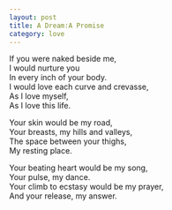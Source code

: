 ```yaml
---
layout: post
title: A Dream:A Promise
category: love
---
```


If you were naked beside me,  
I would nurture you  
In every inch of your body.  
I would love each curve and crevasse,  
As I love myself,  
As I love this life.

Your skin would be my road,  
Your breasts, my hills and valleys,  
The space between your thighs,  
My resting place.

Your beating heart would be my song,  
Your pulse, my dance.  
Your climb to ecstasy would be my prayer,  
And your release, my answer.